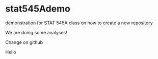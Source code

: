 # stat545Ademo
demonstration for STAT 545A class on how to create a new repository 

We are doing some analyses!

Change on github

Hello
